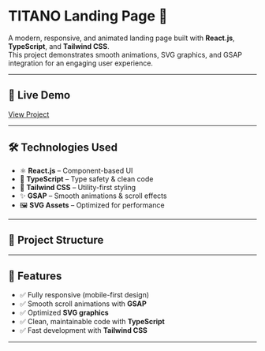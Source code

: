 # TITANO Landing Page 🚀

A modern, responsive, and animated landing page built with **React.js**, **TypeScript**, and **Tailwind CSS**.  
This project demonstrates smooth animations, SVG graphics, and GSAP integration for an engaging user experience.

---

## 🔗 Live Demo

[View Project](https://titan-app-type.netlify.app/)

---

## 🛠️ Technologies Used

- ⚛️ **React.js** – Component-based UI
- 📘 **TypeScript** – Type safety & clean code
- 🎨 **Tailwind CSS** – Utility-first styling
- ✨ **GSAP** – Smooth animations & scroll effects
- 🖼️ **SVG Assets** – Optimized for performance

---

## 📂 Project Structure

---

## 🚀 Features

- ✅ Fully responsive (mobile-first design)
- ✅ Smooth scroll animations with **GSAP**
- ✅ Optimized **SVG graphics**
- ✅ Clean, maintainable code with **TypeScript**
- ✅ Fast development with **Tailwind CSS**

---
